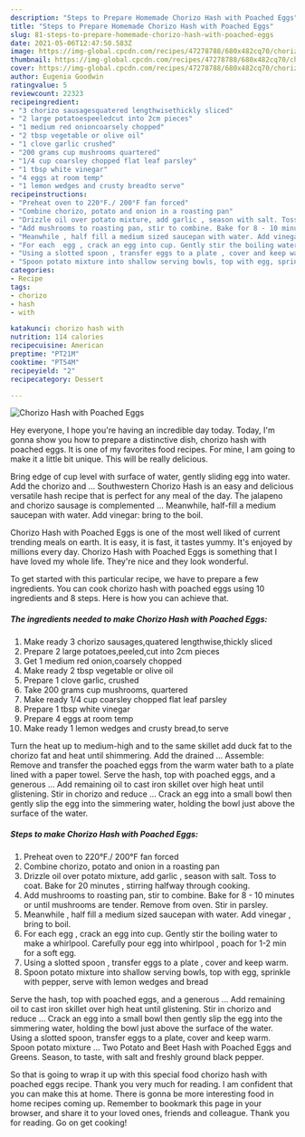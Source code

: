 ```yaml
---
description: "Steps to Prepare Homemade Chorizo Hash with Poached Eggs"
title: "Steps to Prepare Homemade Chorizo Hash with Poached Eggs"
slug: 81-steps-to-prepare-homemade-chorizo-hash-with-poached-eggs
date: 2021-05-06T12:47:50.583Z
image: https://img-global.cpcdn.com/recipes/47278788/680x482cq70/chorizo-hash-with-poached-eggs-recipe-main-photo.jpg
thumbnail: https://img-global.cpcdn.com/recipes/47278788/680x482cq70/chorizo-hash-with-poached-eggs-recipe-main-photo.jpg
cover: https://img-global.cpcdn.com/recipes/47278788/680x482cq70/chorizo-hash-with-poached-eggs-recipe-main-photo.jpg
author: Eugenia Goodwin
ratingvalue: 5
reviewcount: 22323
recipeingredient:
- "3 chorizo sausagesquatered lengthwisethickly sliced"
- "2 large potatoespeeledcut into 2cm pieces"
- "1 medium red onioncoarsely chopped"
- "2 tbsp vegetable or olive oil"
- "1 clove garlic crushed"
- "200 grams cup mushrooms quartered"
- "1/4 cup coarsley chopped flat leaf parsley"
- "1 tbsp white vinegar"
- "4 eggs at room temp"
- "1 lemon wedges and crusty breadto serve"
recipeinstructions:
- "Preheat oven to 220°F./ 200°F fan forced"
- "Combine chorizo, potato and onion in a roasting pan"
- "Drizzle oil over potato mixture, add garlic , season with salt. Toss to coat. Bake for 20 minutes , stirring halfway through cooking."
- "Add mushrooms to roasting pan, stir to combine. Bake for 8 - 10 minutes or until mushrooms are tender. Remove from oven. Stir in parsley."
- "Meanwhile , half fill a medium sized saucepan with water. Add vinegar , bring to boil."
- "For each  egg , crack an egg into cup. Gently stir the boiling water to make a whirlpool. Carefully pour egg into whirlpool , poach for  1-2 min for a soft egg."
- "Using a slotted spoon , transfer eggs to a plate , cover and keep warm."
- "Spoon potato mixture into shallow serving bowls, top with egg, sprinkle with pepper, serve with lemon wedges and bread"
categories:
- Recipe
tags:
- chorizo
- hash
- with

katakunci: chorizo hash with 
nutrition: 114 calories
recipecuisine: American
preptime: "PT21M"
cooktime: "PT54M"
recipeyield: "2"
recipecategory: Dessert

---
```



![Chorizo Hash with Poached Eggs](https://img-global.cpcdn.com/recipes/47278788/680x482cq70/chorizo-hash-with-poached-eggs-recipe-main-photo.jpg)

Hey everyone, I hope you're having an incredible day today. Today, I'm gonna show you how to prepare a distinctive dish, chorizo hash with poached eggs. It is one of my favorites food recipes. For mine, I am going to make it a little bit unique. This will be really delicious.

Bring edge of cup level with surface of water, gently sliding egg into water. Add the chorizo and … Southwestern Chorizo Hash is an easy and delicious versatile hash recipe that is perfect for any meal of the day. The jalapeno and chorizo sausage is complemented … Meanwhile, half-fill a medium saucepan with water. Add vinegar: bring to the boil.

Chorizo Hash with Poached Eggs is one of the most well liked of current trending meals on earth. It is easy, it is fast, it tastes yummy. It's enjoyed by millions every day. Chorizo Hash with Poached Eggs is something that I have loved my whole life. They're nice and they look wonderful.


To get started with this particular recipe, we have to prepare a few ingredients. You can cook chorizo hash with poached eggs using 10 ingredients and 8 steps. Here is how you can achieve that.

<!--inarticleads1-->

##### The ingredients needed to make Chorizo Hash with Poached Eggs:

1. Make ready 3 chorizo sausages,quatered lengthwise,thickly sliced
1. Prepare 2 large potatoes,peeled,cut into 2cm pieces
1. Get 1 medium red onion,coarsely chopped
1. Make ready 2 tbsp vegetable or olive oil
1. Prepare 1 clove garlic, crushed
1. Take 200 grams cup mushrooms, quartered
1. Make ready 1/4 cup coarsley chopped flat leaf parsley
1. Prepare 1 tbsp white vinegar
1. Prepare 4 eggs at room temp
1. Make ready 1 lemon wedges and crusty bread,to serve


Turn the heat up to medium-high and to the same skillet add duck fat to the chorizo fat and heat until shimmering. Add the drained … Assemble: Remove and transfer the poached eggs from the warm water bath to a plate lined with a paper towel. Serve the hash, top with poached eggs, and a generous … Add remaining oil to cast iron skillet over high heat until glistening. Stir in chorizo and reduce … Crack an egg into a small bowl then gently slip the egg into the simmering water, holding the bowl just above the surface of the water. 

<!--inarticleads2-->

##### Steps to make Chorizo Hash with Poached Eggs:

1. Preheat oven to 220°F./ 200°F fan forced
1. Combine chorizo, potato and onion in a roasting pan
1. Drizzle oil over potato mixture, add garlic , season with salt. Toss to coat. Bake for 20 minutes , stirring halfway through cooking.
1. Add mushrooms to roasting pan, stir to combine. Bake for 8 - 10 minutes or until mushrooms are tender. Remove from oven. Stir in parsley.
1. Meanwhile , half fill a medium sized saucepan with water. Add vinegar , bring to boil.
1. For each  egg , crack an egg into cup. Gently stir the boiling water to make a whirlpool. Carefully pour egg into whirlpool , poach for  1-2 min for a soft egg.
1. Using a slotted spoon , transfer eggs to a plate , cover and keep warm.
1. Spoon potato mixture into shallow serving bowls, top with egg, sprinkle with pepper, serve with lemon wedges and bread


Serve the hash, top with poached eggs, and a generous … Add remaining oil to cast iron skillet over high heat until glistening. Stir in chorizo and reduce … Crack an egg into a small bowl then gently slip the egg into the simmering water, holding the bowl just above the surface of the water. Using a slotted spoon, transfer eggs to a plate, cover and keep warm. Spoon potato mixture … Two Potato and Beet Hash with Poached Eggs and Greens. Season, to taste, with salt and freshly ground black pepper. 

So that is going to wrap it up with this special food chorizo hash with poached eggs recipe. Thank you very much for reading. I am confident that you can make this at home. There is gonna be more interesting food in home recipes coming up. Remember to bookmark this page in your browser, and share it to your loved ones, friends and colleague. Thank you for reading. Go on get cooking!
